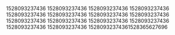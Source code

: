 1528093237436
1528093237436
1528093237436
1528093237436
1528093237436
1528093237436
1528093237436
1528093237436
1528093237436
1528093237436
1528093237436
1528093237436
1528093237436
1528093237436
15280932374361528365627696